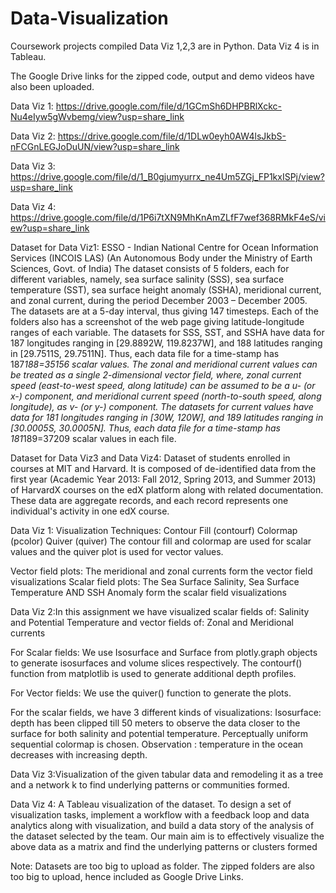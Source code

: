 # Data-Visualization
Coursework projects compiled
Data Viz 1,2,3 are in Python. Data Viz 4 is in Tableau.

The Google Drive links for the zipped code, output and demo videos have also been uploaded.

Data Viz 1: https://drive.google.com/file/d/1GCmSh6DHPBRlXckc-Nu4eIyw5gWvbemg/view?usp=share_link

Data Viz 2: https://drive.google.com/file/d/1DLw0eyh0AW4lsJkbS-nFCGnLEGJoDuUN/view?usp=share_link

Data Viz 3: https://drive.google.com/file/d/1_B0gjumyurrx_ne4Um5ZGj_FP1kxISPj/view?usp=share_link

Data Viz 4: https://drive.google.com/file/d/1P6i7tXN9MhKnAmZLfF7wef368RMkF4eS/view?usp=share_link

Dataset for Data Viz1:  ESSO - Indian National Centre for Ocean Information Services (INCOIS LAS) (An Autonomous Body under the Ministry of Earth Sciences, Govt. of India)
The dataset consists of 5 folders, each for different variables, namely, sea surface salinity (SSS), sea surface temperature (SST), sea surface height anomaly (SSHA), meridional current, and zonal current, during the period December 2003 – December 2005. The datasets are at a 5-day interval, thus giving 147 timesteps. Each of the folders also has a screenshot of the web page giving latitude-longitude ranges of each variable. The datasets for SSS, SST, and SSHA have data for 187 longitudes ranging in [29.8892W, 119.8237W], and 188 latitudes ranging in [29.7511S, 29.7511N]. Thus, each data file for a time-stamp has 187*188=35156 scalar values. The zonal and meridional current values can be treated as a single 2-dimensional vector field, where, zonal current speed (east-to-west speed, along latitude) can be assumed to be a u- (or x-) component, and meridional current speed (north-to-south speed, along longitude), as v- (or y-) component. The datasets for current values have data for 181 longitudes ranging in [30W, 120W], and 189 latitudes ranging in [30.0005S, 30.0005N]. Thus, each data file for a time-stamp has 181*189=37209 scalar values in each file. 

Dataset for Data Viz3 and Data Viz4: Dataset of students enrolled in courses at MIT and Harvard. It is composed of de-identified data from the first year (Academic Year 2013: Fall 2012, Spring 2013, and Summer 2013) of HarvardX courses on the edX platform along with related documentation. These data are aggregate records, and each record represents one individual's activity in one edX course.

Data Viz 1: Visualization Techniques:
Contour Fill (contourf)
Colormap (pcolor)
Quiver (quiver) 
The contour fill and colormap are used for scalar values and the quiver plot is used for vector values. 

Vector field plots: The meridional and zonal currents form the vector field visualizations
Scalar field plots: The Sea Surface Salinity, Sea Surface Temperature AND SSH Anomaly form the scalar field visualizations

Data Viz 2:In this assignment we have visualized scalar fields of: Salinity and Potential Temperature
and vector fields of: Zonal and Meridional currents

For Scalar fields: We use Isosurface and Surface from plotly.graph objects to generate isosurfaces and volume slices respectively. The contourf() function from matplotlib is used to generate additional depth profiles.

For Vector fields: We use the quiver() function to generate the plots.

For the scalar fields, we have 3 different kinds of visualizations:
Isosurface:  depth has been clipped till 50 meters to observe the data closer to the surface for both salinity and potential temperature. Perceptually uniform sequential colormap is chosen. 
 Observation : temperature in the ocean decreases with increasing depth.


Data Viz 3:Visualization of the given tabular data and remodeling it as a tree and a network k to find underlying patterns or communities formed.

Data Viz 4: A Tableau visualization of the dataset. To design a set of visualization tasks, implement a workflow with a feedback loop and data analytics along with visualization, and build a data story of the analysis of the dataset selected by the team. Our main aim is to effectively visualize the above data as a matrix and find the underlying patterns or clusters formed


Note: Datasets are too big to upload as folder. The zipped folders are also too big to upload, hence included as Google Drive Links.
